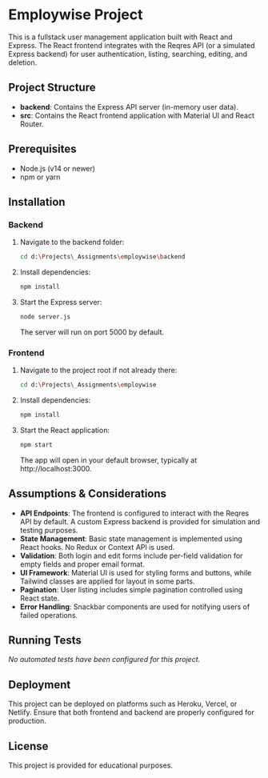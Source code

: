 # Employwise Project

This is a fullstack user management application built with React and Express. The React frontend integrates with the Reqres API (or a simulated Express backend) for user authentication, listing, searching, editing, and deletion.

## Project Structure
- **backend**: Contains the Express API server (in-memory user data).
- **src**: Contains the React frontend application with Material UI and React Router.

## Prerequisites
- Node.js (v14 or newer)
- npm or yarn

## Installation

### Backend
1. Navigate to the backend folder:
   ```bash
   cd d:\Projects\_Assignments\employwise\backend
   ```
2. Install dependencies:
   ```bash
   npm install
   ```
3. Start the Express server:
   ```bash
   node server.js
   ```
   The server will run on port 5000 by default.

### Frontend
1. Navigate to the project root if not already there:
   ```bash
   cd d:\Projects\_Assignments\employwise
   ```
2. Install dependencies:
   ```bash
   npm install
   ```
3. Start the React application:
   ```bash
   npm start
   ```
   The app will open in your default browser, typically at http://localhost:3000.

## Assumptions & Considerations
- **API Endpoints**: The frontend is configured to interact with the Reqres API by default. A custom Express backend is provided for simulation and testing purposes.
- **State Management**: Basic state management is implemented using React hooks. No Redux or Context API is used.
- **Validation**: Both login and edit forms include per-field validation for empty fields and proper email format.
- **UI Framework**: Material UI is used for styling forms and buttons, while Tailwind classes are applied for layout in some parts.
- **Pagination**: User listing includes simple pagination controlled using React state.
- **Error Handling**: Snackbar components are used for notifying users of failed operations.

## Running Tests
_No automated tests have been configured for this project._

## Deployment
This project can be deployed on platforms such as Heroku, Vercel, or Netlify. Ensure that both frontend and backend are properly configured for production.

## License
This project is provided for educational purposes.
